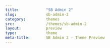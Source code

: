 ```yaml
---
title:            "SB Admin 2"
slug:             sb-admin-2
category:         themes
src:              /themes/sb-admin-2
layout:           preview
type:             theme
meta-title:       SB Admin 2 - Theme Preview
---
```

